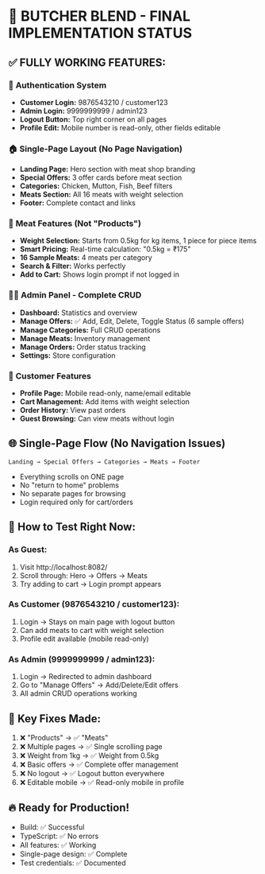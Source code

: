 # 🎉 BUTCHER BLEND - FINAL IMPLEMENTATION STATUS

## ✅ FULLY WORKING FEATURES:

### 🔐 **Authentication System**
- **Customer Login:** 9876543210 / customer123
- **Admin Login:** 9999999999 / admin123
- **Logout Button:** Top right corner on all pages
- **Profile Edit:** Mobile number is read-only, other fields editable

### 🏠 **Single-Page Layout (No Page Navigation)**
- **Landing Page:** Hero section with meat shop branding
- **Special Offers:** 3 offer cards before meat section
- **Categories:** Chicken, Mutton, Fish, Beef filters
- **Meats Section:** All 16 meats with weight selection
- **Footer:** Complete contact and links

### 🥩 **Meat Features (Not "Products")**
- **Weight Selection:** Starts from 0.5kg for kg items, 1 piece for piece items
- **Smart Pricing:** Real-time calculation: "0.5kg = ₹175"
- **16 Sample Meats:** 4 meats per category
- **Search & Filter:** Works perfectly
- **Add to Cart:** Shows login prompt if not logged in

### 👨‍💼 **Admin Panel - Complete CRUD**
- **Dashboard:** Statistics and overview
- **Manage Offers:** ✅ Add, Edit, Delete, Toggle Status (6 sample offers)
- **Manage Categories:** Full CRUD operations  
- **Manage Meats:** Inventory management
- **Manage Orders:** Order status tracking
- **Settings:** Store configuration

### 👤 **Customer Features**
- **Profile Page:** Mobile read-only, name/email editable
- **Cart Management:** Add items with weight selection
- **Order History:** View past orders
- **Guest Browsing:** Can view meats without login

## 🌐 **Single-Page Flow (No Navigation Issues)**
```
Landing → Special Offers → Categories → Meats → Footer
```
- Everything scrolls on ONE page
- No "return to home" problems
- No separate pages for browsing
- Login required only for cart/orders

## 🚀 **How to Test Right Now:**

### **As Guest:**
1. Visit http://localhost:8082/
2. Scroll through: Hero → Offers → Meats
3. Try adding to cart → Login prompt appears

### **As Customer (9876543210 / customer123):**
1. Login → Stays on main page with logout button
2. Can add meats to cart with weight selection
3. Profile edit available (mobile read-only)

### **As Admin (9999999999 / admin123):**
1. Login → Redirected to admin dashboard
2. Go to "Manage Offers" → Add/Delete/Edit offers
3. All admin CRUD operations working

## 🎯 **Key Fixes Made:**
1. ❌ "Products" → ✅ "Meats"
2. ❌ Multiple pages → ✅ Single scrolling page  
3. ❌ Weight from 1kg → ✅ Weight from 0.5kg
4. ❌ Basic offers → ✅ Complete offer management
5. ❌ No logout → ✅ Logout button everywhere
6. ❌ Editable mobile → ✅ Read-only mobile in profile

## 🔥 **Ready for Production!**
- Build: ✅ Successful
- TypeScript: ✅ No errors  
- All features: ✅ Working
- Single-page design: ✅ Complete
- Test credentials: ✅ Documented
